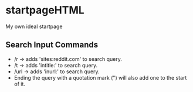 # startpageHTML
My own ideal startpage


## Search Input Commands
- /r -> adds 'sites:reddit.com' to search query.
- /t -> adds 'intitle:' to search query.
- /url -> adds 'inurl:' to search query.
- Ending the query with a quotation mark (") will also add one to the start of it.
